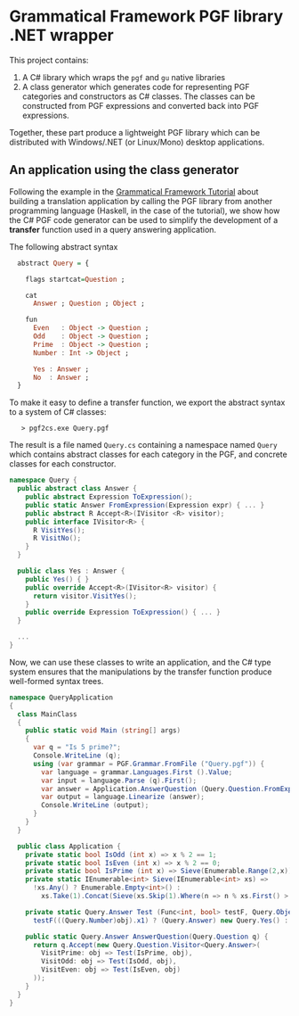 # Grammatical Framework PGF library .NET wrapper

This project contains: 
1. A C# library which wraps the `pgf` and `gu` native libraries
2. A class generator which generates code for representing PGF categories and constructors as C# classes. 
   The classes can be constructed from PGF expressions and converted back into PGF expressions.

Together, these part produce a lightweight PGF library which can be distributed with Windows/.NET (or Linux/Mono) desktop applications.

## An application using the class generator

Following the example in the 
[Grammatical Framework Tutorial](http://www.grammaticalframework.org/doc/tutorial/gf-tutorial.html#toc151) 
about building a translation application by calling the PGF library from
another programming language (Haskell, in the case of the tutorial),
we show how the C# PGF code generator can be used to simplify the development
of a **transfer** function used in a query answering application.

The following abstract syntax 

```haskell
  abstract Query = {

    flags startcat=Question ;

    cat
      Answer ; Question ; Object ;

    fun
      Even   : Object -> Question ;
      Odd    : Object -> Question ;
      Prime  : Object -> Question ;
      Number : Int -> Object ;

      Yes : Answer ;
      No  : Answer ;
  }
```

 To make it easy to define a transfer function, we export the abstract syntax to a system of C# classes: 

       > pgf2cs.exe Query.pgf

The result is a file named `Query.cs` containing a namespace named `Query` which contains abstract classes for each category in the PGF, and concrete classes
for each constructor. 

```csharp
namespace Query {
  public abstract class Answer {
    public abstract Expression ToExpression();
    public static Answer FromExpression(Expression expr) { ... }
    public abstract R Accept<R>(IVisitor <R> visitor);
    public interface IVisitor<R> {
      R VisitYes();
      R VisitNo();
    }
  }

  public class Yes : Answer {
    public Yes() { }
    public override Accept<R>(IVisitor<R> visitor) {
      return visitor.VisitYes();
    }
    public override Expression ToExpression() { ... }
  }

  ...
}
```


Now, we can use these classes to write an application, and the C# type system
ensures that the manipulations by the transfer function produce well-formed 
syntax trees.

```csharp
namespace QueryApplication
{
  class MainClass
  {
    public static void Main (string[] args)
    {
      var q = "Is 5 prime?";
      Console.WriteLine (q);
      using (var grammar = PGF.Grammar.FromFile ("Query.pgf")) {
        var language = grammar.Languages.First ().Value;
        var input = language.Parse (q).First();
        var answer = Application.AnswerQuestion (Query.Question.FromExpression (input)).ToExpression ();
        var output = language.Linearize (answer);
        Console.WriteLine (output);
      }
    }
  }

  public class Application {
    private static bool IsOdd (int x) => x % 2 == 1;
    private static bool IsEven (int x) => x % 2 == 0;
    private static bool IsPrime (int x) => Sieve(Enumerable.Range(2,x)).Contains(x);
    private static IEnumerable<int> Sieve(IEnumerable<int> xs) => 
      !xs.Any() ? Enumerable.Empty<int>() :
        xs.Take(1).Concat(Sieve(xs.Skip(1).Where(n => n % xs.First() > 0)));

    private static Query.Answer Test (Func<int, bool> testF, Query.Object obj) =>
      testF(((Query.Number)obj).x1) ? (Query.Answer) new Query.Yes() : (Query.Answer) new Query.No();

    public static Query.Answer AnswerQuestion(Query.Question q) {
      return q.Accept(new Query.Question.Visitor<Query.Answer>(
        VisitPrime: obj => Test(IsPrime, obj),
        VisitOdd: obj => Test(IsOdd, obj),
        VisitEven: obj => Test(IsEven, obj)
      ));
    }
  }
}

```
